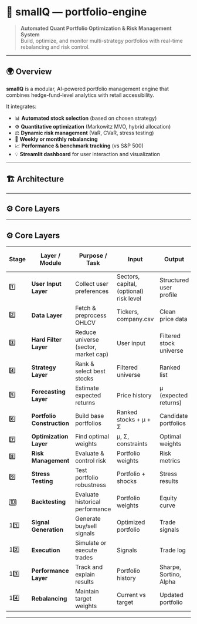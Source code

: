 # 🧠 smallQ — portfolio-engine

> **Automated Quant Portfolio Optimization & Risk Management System**  
> Build, optimize, and monitor multi-strategy portfolios with real-time rebalancing and risk control.

---

## 🌍 Overview

**smallQ** is a modular, AI-powered portfolio management engine that combines hedge-fund-level analytics with retail accessibility.

It integrates:
- 📊 **Automated stock selection** (based on chosen strategy)
- ⚙️ **Quantitative optimization** (Markowitz MVO, hybrid allocation)
- ⚖️ **Dynamic risk management** (VaR, CVaR, stress testing)
- 🔁 **Weekly or monthly rebalancing**
- 📈 **Performance & benchmark tracking** (vs S&P 500)
- 💡 **Streamlit dashboard** for user interaction and visualization

---

## 🏗️ Architecture


---

## ⚙️ Core Layers

---

## ⚙️ Core Layers

| Stage | Layer / Module | Purpose / Task | Input | Output | Models / Techniques Used |
|-------|----------------|----------------|--------|---------|--------------------------|
| 1️⃣ | **User Input Layer** | Collect user preferences | Sectors, capital, (optional) risk level | Structured user profile | — |
| 2️⃣ | **Data Layer** | Fetch & preprocess OHLCV | Tickers, company.csv | Clean price data | yfinance API |
| 3️⃣ | **Hard Filter Layer** | Reduce universe (sector, market cap) | User input | Filtered stock universe | Basic filters |
| 4️⃣ | **Strategy Layer** | Rank & select best stocks | Filtered universe | Ranked list | Momentum, Value, etc. |
| 5️⃣ | **Forecasting Layer** | Estimate expected returns | Price history | μ (expected returns) | Rolling mean, CAPM |
| 6️⃣ | **Portfolio Construction** | Build base portfolios | Ranked stocks + μ + Σ | Candidate portfolios | MVO, Utility Theory |
| 7️⃣ | **Optimization Layer** | Find optimal weights | μ, Σ, constraints | Optimal weights | Markowitz, Convex Opt |
| 8️⃣ | **Risk Management** | Evaluate & control risk | Portfolio weights | Risk metrics | VaR, CVaR, Beta, Vol |
| 9️⃣ | **Stress Testing** | Test portfolio robustness | Portfolio + shocks | Stress results | Historical + Monte Carlo |
| 🔟 | **Backtesting** | Evaluate historical performance | Portfolio weights | Equity curve | Rolling simulation |
| 11️⃣ | **Signal Generation** | Generate buy/sell signals | Optimized portfolio | Trade signals | Rebalance-driven logic |
| 12️⃣ | **Execution** | Simulate or execute trades | Signals | Trade log | Paper trading / APIs |
| 13️⃣ | **Performance Layer** | Track and explain results | Portfolio history | Sharpe, Sortino, Alpha | Visualization |
| 14️⃣ | **Rebalancing** | Maintain target weights | Current vs target | Updated portfolio | Automated loop |

---
